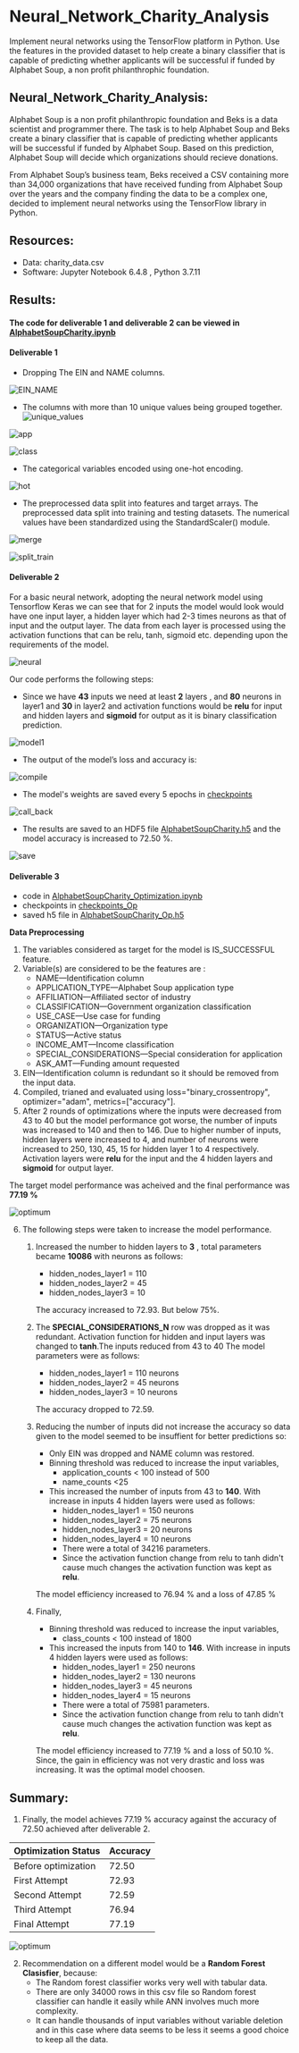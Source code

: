 # Neural_Network_Charity_Analysis
Implement neural networks using the TensorFlow platform in Python.  Use the features in the provided dataset to help create a binary classifier that is capable of predicting whether applicants will be successful if funded by Alphabet Soup, a non profit philanthrophic foundation.

## Neural_Network_Charity_Analysis:
Alphabet Soup is a non profit philanthropic foundation and Beks is a data scientist and programmer there. The task is to help Alphabet Soup and Beks create a binary classifier that is capable of predicting whether applicants will be successful if funded by Alphabet Soup. Based on  this prediction, Alphabet Soup will decide which organizations should recieve donations.

From Alphabet Soup’s business team, Beks received a CSV containing more than 34,000 organizations that have received funding from Alphabet Soup over the years and the company finding the data to be a complex one, decided to implement neural networks using the TensorFlow library in Python.

## Resources:
* Data: charity_data.csv
* Software: Jupyter Notebook 6.4.8 , Python 3.7.11 

## Results:
#### The code for deliverable 1 and deliverable 2 can be viewed in [AlphabetSoupCharity.ipynb](https://github.com/sucharita1/Neural_Network_Charity_Analysis/blob/069be6b4e556615909b53b69f06368096855893a/AlphabetSoupCharity.ipynb)

####  Deliverable 1
* Dropping The EIN and NAME columns.

![EIN_NAME](https://github.com/sucharita1/Neural_Network_Charity_Analysis/blob/069be6b4e556615909b53b69f06368096855893a/Resources/Images/EIN_NAME.png)

* The columns with more than 10 unique values being grouped together.
![unique_values](https://github.com/sucharita1/Neural_Network_Charity_Analysis/blob/069be6b4e556615909b53b69f06368096855893a/Resources/Images/unique_values.png)

![app](https://github.com/sucharita1/Neural_Network_Charity_Analysis/blob/069be6b4e556615909b53b69f06368096855893a/Resources/Images/app.png)

![class](https://github.com/sucharita1/Neural_Network_Charity_Analysis/blob/069be6b4e556615909b53b69f06368096855893a/Resources/Images/class.png)


* The categorical variables encoded using one-hot encoding.

![hot](https://github.com/sucharita1/Neural_Network_Charity_Analysis/blob/069be6b4e556615909b53b69f06368096855893a/Resources/Images/hot.png)

* The preprocessed data split into features and target arrays. The preprocessed data split into training and testing datasets. The numerical values have been standardized using the StandardScaler() module.

![merge](https://github.com/sucharita1/Neural_Network_Charity_Analysis/blob/069be6b4e556615909b53b69f06368096855893a/Resources/Images/merge.png)

![split_train](https://github.com/sucharita1/Neural_Network_Charity_Analysis/blob/069be6b4e556615909b53b69f06368096855893a/Resources/Images/split_train.png)

#### Deliverable 2
For a basic neural network, adopting the neural network model using Tensorflow Keras we can see that for 2 inputs the model would look would have one input layer, a hidden layer which had 2-3 times neurons as that of input and the output layer. The data from each layer is processed using the activation functions that can be relu, tanh, sigmoid etc. 
depending upon the requirements of the model.

![neural](https://github.com/sucharita1/Neural_Network_Charity_Analysis/blob/069be6b4e556615909b53b69f06368096855893a/Resources/Images/neural.png)

Our code performs the following steps:
* Since we have **43** inputs we need at least **2** layers , and **80** neurons in layer1 and **30** in layer2 and activation functions would be **relu** for input and hidden layers and **sigmoid** for output as it is binary classification prediction.

![model1](https://github.com/sucharita1/Neural_Network_Charity_Analysis/blob/069be6b4e556615909b53b69f06368096855893a/Resources/Images/model1.png)

* The output of the model’s loss and accuracy is:

![compile](https://github.com/sucharita1/Neural_Network_Charity_Analysis/blob/069be6b4e556615909b53b69f06368096855893a/Resources/Images/compile.png)

* The model's weights are saved every 5 epochs in [checkpoints](https://github.com/sucharita1/Neural_Network_Charity_Analysis/tree/main/checkpoints)

![call_back](https://github.com/sucharita1/Neural_Network_Charity_Analysis/blob/069be6b4e556615909b53b69f06368096855893a/Resources/Images/call_back.png)

* The results are saved to an HDF5 file [AlphabetSoupCharity.h5](https://github.com/sucharita1/Neural_Network_Charity_Analysis/blob/069be6b4e556615909b53b69f06368096855893a/AlphabetSoupCharity.h5) and the model accuracy is increased to 72.50 %.

![save](https://github.com/sucharita1/Neural_Network_Charity_Analysis/blob/069be6b4e556615909b53b69f06368096855893a/Resources/Images/save.png)


#### Deliverable 3
* code in [AlphabetSoupCharity_Optimization.ipynb](https://github.com/sucharita1/Neural_Network_Charity_Analysis/blob/3b152d6198c12ddbe64677b2caf042380227152b/AlphabetSoupCharity_Optimization.ipynb)
* checkpoints in [checkpoints_Op](https://github.com/sucharita1/Neural_Network_Charity_Analysis/tree/main/checkpoints_Op)
* saved h5 file in [AlphabetSoupCharity_Op.h5](https://github.com/sucharita1/Neural_Network_Charity_Analysis/blob/069be6b4e556615909b53b69f06368096855893a/AlphabetSoupCharity_Op.h5)

**Data Preprocessing**
1. The variables considered as target for the model is IS_SUCCESSFUL feature.
2. Variable(s) are considered to be the features are :
    - NAME—Identification column
    - APPLICATION_TYPE—Alphabet Soup application type
    - AFFILIATION—Affiliated sector of industry
    - CLASSIFICATION—Government organization classification
    - USE_CASE—Use case for funding
    - ORGANIZATION—Organization type
    - STATUS—Active status
    - INCOME_AMT—Income classification
    - SPECIAL_CONSIDERATIONS—Special consideration for application
    - ASK_AMT—Funding amount requested
3. EIN—Identification column is redundant so it should be removed from the input data.
4. Compiled, trianed and evaluated using loss="binary_crossentropy", optimizer="adam", metrics=["accuracy"].
5. After 2 rounds of optimizations where the inputs were decreased from 43 to 40 but the model performance got worse, the number of inputs was increased to 140 and then to 146. Due to higher number of inputs, hidden layers were increased to 4, and number of neurons were increased to 250, 130, 45, 15 for hidden layer 1 to 4 respectively. Activation layers were **relu** for the input and the 4 hidden layers and **sigmoid** for output layer. 

The target model performance was acheived and the final performance was **77.19 %**

![optimum](https://github.com/sucharita1/Neural_Network_Charity_Analysis/blob/069be6b4e556615909b53b69f06368096855893a/Resources/Images/optimum.png)

6. The following steps were taken to increase the model performance.
    1. Increased the number to hidden layers to **3** , total parameters became **10086** with neurons as follows:
        * hidden_nodes_layer1 = 110
        * hidden_nodes_layer2 = 45
        * hidden_nodes_layer3 = 10

    	The accuracy increased to 72.93. But below 75%.
    
    2. The **SPECIAL_CONSIDERATIONS_N** row was dropped as it was redundant. Activation function for hidden and input layers was changed to **tanh**.The inputs reduced from 43 to 40 The model parameters were as follows:
        * hidden_nodes_layer1 = 110 neurons
        * hidden_nodes_layer2 = 45 neurons
        * hidden_nodes_layer3 = 10 neurons

    	The accuracy dropped to 72.59. 

    3. Reducing the number of inputs did not increase the accuracy so data given to the model seemed to be insuffient for better predictions so:
        * Only EIN was dropped and NAME column was restored.
        * Binning threshold was reduced to increase the input variables, 
            - application_counts < 100 instead of 500
            - name_counts <25 
        * This increased the number of inputs from 43 to **140**. With increase in inputs 4 hidden layers were used as follows:
            - hidden_nodes_layer1 = 150 neurons
            - hidden_nodes_layer2 = 75 neurons
            - hidden_nodes_layer3 = 20 neurons
            - hidden_nodes_layer4 = 10 neurons
            - There were a total of 34216 parameters.
            - Since the activation function change from relu to tanh didn't cause much changes the activation function was kept as **relu**. 

    	The model efficiency increased to 76.94 % and a loss of 47.85 %

    4. Finally, 
        * Binning threshold was reduced to increase the input variables, 
            - class_counts < 100 instead of 1800
        * This increased the inputs from 140 to **146**. With increase in inputs 4 hidden layers were used as follows:
            - hidden_nodes_layer1 = 250 neurons
            - hidden_nodes_layer2 = 130 neurons
            - hidden_nodes_layer3 = 45 neurons
            - hidden_nodes_layer4 = 15 neurons
            - There were a total of 75981 parameters.
            - Since the activation function change from relu to tanh didn't cause much changes the activation function was kept as **relu**. 

    	The model efficiency increased to 77.19 % and a loss of 50.10 %. Since, the gain in efficiency was not very drastic and loss was increasing. It was the optimal model 	choosen.


## Summary:
1. Finally, the model achieves 77.19 % accuracy against the accuracy of 72.50 achieved after deliverable 2.

| Optimization Status | Accuracy |
| --- | --- |
| Before optimization     |72.50    |
| First Attempt	          |72.93    |	
| Second Attempt          |72.59    |	
| Third Attempt           |76.94    |	
| Final Attempt           |77.19    |
			

![optimum](https://github.com/sucharita1/Neural_Network_Charity_Analysis/blob/069be6b4e556615909b53b69f06368096855893a/Resources/Images/optimum.png)

2. Recommendation on a different model would be a **Random Forest Clasisfier**, because:
    - The Random forest classifier works very well with tabular data.
    - There are only 34000 rows in this csv file so Random forest classifier can handle it easily while ANN involves much more complexity.
    - It can handle thousands of input variables without variable deletion and in this case where data seems to be less it seems a good choice to keep all the data.
